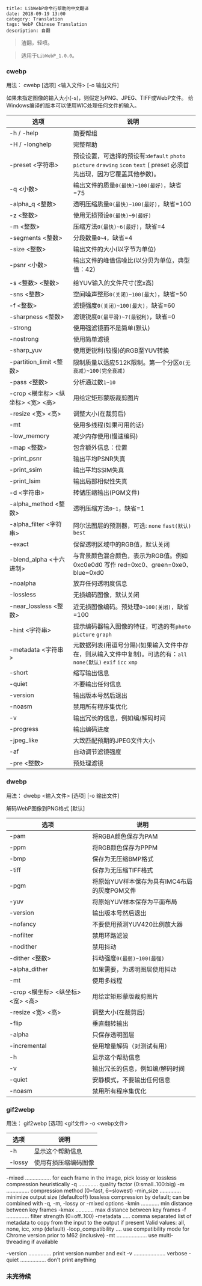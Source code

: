 ```
title: LibWebP命令行帮助的中文翻译
date: 2018-09-19 13:00
category: Translation
tags: WebP Chinese Translation
description: 自翻
```

> 渣翻，轻喷。

> 适用于`LibWebP_1.0.0`。

### cwebp

用法：
cwebp [选项] <输入文件> [-o 输出文件]

如果未指定图像的输入大小(-s)，则假定为PNG、JPEG、TIFF或WebP文件。
给Windows编译的版本可以使用WIC处理任何文件的输入。

|选项                    |说明|
|------------------------|----|
|-h / -help              |简要帮组|
|-H / -longhelp          |完整帮助|
|-preset <字符串>        |预设设置，可选择的预设有:`default` `photo` `picture` `drawing` `icon` `text` ( preset 必须首先出现，因为它覆盖其他参数)。|
|-q <小数>               |输出文件的质量`0(最快)~100(最好)`，缺省=75|
|-alpha_q <整数>         |透明压缩质量`0(最快)~100(最好)`，缺省=100|
|-z <整数>               |使用无损预设`0(最快)~9(最好)`|
|-m <整数>               |压缩方法`0(最快)~6(最好)`，缺省=4|
|-segments <整数>        |分段数量`0~4`，缺省=4|
|-size <整数>            |输出文件的大小(以字节为单位)|
|-psnr <小数>            |输出文件的峰值信噪比(以分贝为单位，典型值：42)|
|||
|-s <整数> <整数>        |给YUV输入的文件尺寸(宽x高)|
|-sns <整数>             |空间噪声整形`0(关闭)~100(最大)`，缺省=50|
|-f <整数>               |滤镜强度`0(关闭)~100(最大)`，缺省=60|
|-sharpness <整数>       |滤镜锐度`0(最平滑)~7(最锐利)`，缺省=0|
|-strong                 |使用强滤镜而不是简单(默认)|
|-nostrong               |使用简单滤镜|
|-sharp_yuv              |使用更锐利(较慢)的RGB至YUV转换|
|-partition_limit <整数> |限制质量以适应512K限制。第一个分区`0(无衰减)~100(完全衰减)`|
|-pass <整数>            |分析通过数`1~10`|
|-crop <横坐标> <纵坐标> <宽> <高>|用给定矩形蒙版裁剪图片|
|-resize <宽> <高>       |调整大小(在裁剪后)|
|-mt                     |使用多线程(如果可用的话)|
|-low_memory             |减少内存使用(慢速编码)|
|-map <整数>             |包含额外信息：位置|
|-print_psnr             |输出平均PSNR失真|
|-print_ssim             |输出平均SSIM失真|
|-print_lsim             |输出局部相似性失真|
|-d <字符串>             |转储压缩输出(PGM文件)|
|-alpha_method <整数>    |透明压缩方法`0~1`，缺省=1|
|-alpha_filter <字符串>  |阿尔法图层的预测器，可选: `none` `fast(默认)` `best`|
|-exact                  |保留透明区域中的RGB值，默认关闭|
|-blend_alpha <十六进制> |与背景颜色混合颜色，表示为RGB值。例如0xc0e0d0 写作 red=0xc0、green=0xe0、blue=0xd0|
|-noalpha                |放弃任何透明度信息|
|-lossless               |无损编码图像，默认关闭|
|-near_lossless <整数>   |近无损图像编码。预处理`0~100(关闭)`，缺省=100|
|-hint <字符串>          |提示编码器输入图像的特征，可选的有`photo` `picture` `graph`|
|-metadata <字符串>      |元数据列表(用逗号分隔)(如果输入文件中存在，则从输入文件中复制)。可选的有：`all` `none(默认)` `exif` `icc` `xmp`|
|-short                  |缩写输出信息|
|-quiet                  |不要输出任何信息|
|-version                |输出版本号然后退出|
|-noasm                  |禁用所有程序集优化|
|-v                      |输出冗长的信息，例如编/解码时间|
|-progress               |输出编码进度|
|-jpeg_like              |大致匹配预期的JPEG文件大小|
|-af                     |自动调节滤镜强度|
|-pre <整数>             |预处理滤镜|


### dwebp

用法：
dwebp <输入文件> [选项] [-o 输出文件]

解码WebP图像到PNG格式 [默认]

|选项                    |说明|
|------------------------|----|
|-pam                    |将RGBA颜色保存为PAM|
|-ppm                    |将RGB颜色保存为PPPM|
|-bmp                    |保存为无压缩BMP格式|
|-tiff                   |保存为无压缩TIFF格式|
|-pgm                    |将原始YUV样本保存为具有IMC4布局的灰度PGM文件|
|-yuv                    |将原始YUV样本保存为平面布局|
|-version                |输出版本号然后退出|
|-nofancy                |不要使用预测YUV420比例放大器|
|-nofilter               |禁用环路滤波|
|-nodither               |禁用抖动|
|-dither <整数>          |抖动强度`0(最弱)~100(最强)`|
|-alpha_dither           |如果需要，为透明图层使用抖动|
|-mt                     |使用多线程|
|-crop <横坐标> <纵坐标> <宽> <高>|用给定矩形蒙版裁剪图片|
|-resize <宽> <高>       |调整大小(在裁剪后)|
|-flip                   |垂直翻转输出|
|-alpha                  |只保存透明图层|
|-incremental            |使用增量解码（对测试有用）|
|-h                      |显示这个帮助信息|
|-v                      |输出冗长的信息，例如编/解码时间|
|-quiet                  |安静模式，不要输出任何信息|
|-noasm                  |禁用所有程序集优化|


### gif2webp

用法：
gif2webp [选项] <gif文件> -o <webp文件>

|选项                    |说明|
|------------------------|----|
|-h                      |显示这个帮助信息|
|-lossy                  |使用有损压缩编码图像|
  -mixed ................. for each frame in the image, pick lossy
                           or lossless compression heuristically
  -q <float> ............. quality factor (0:small..100:big)
  -m <int> ............... compression method (0=fast, 6=slowest)
  -min_size .............. minimize output size (default:off)
                           lossless compression by default; can be
                           combined with -q, -m, -lossy or -mixed
                           options
  -kmin <int> ............ min distance between key frames
  -kmax <int> ............ max distance between key frames
  -f <int> ............... filter strength (0=off..100)
  -metadata <string> ..... comma separated list of metadata to
                           copy from the input to the output if present
                           Valid values: all, none, icc, xmp (default)
  -loop_compatibility .... use compatibility mode for Chrome
                           version prior to M62 (inclusive)
  -mt .................... use multi-threading if available

  -version ............... print version number and exit
  -v ..................... verbose
  -quiet ................. don't print anything

### 未完待续
